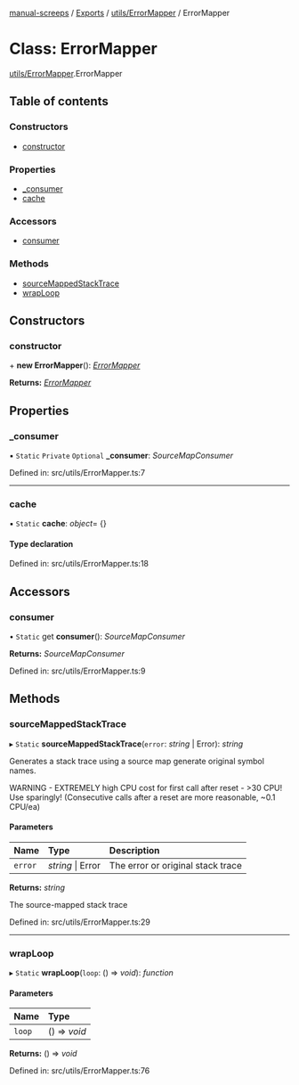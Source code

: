 [manual-screeps](../README.md) / [Exports](../modules.md) / [utils/ErrorMapper](../modules/utils_errormapper.md) / ErrorMapper

# Class: ErrorMapper

[utils/ErrorMapper](../modules/utils_errormapper.md).ErrorMapper

## Table of contents

### Constructors

- [constructor](utils_errormapper.errormapper.md#constructor)

### Properties

- [\_consumer](utils_errormapper.errormapper.md#_consumer)
- [cache](utils_errormapper.errormapper.md#cache)

### Accessors

- [consumer](utils_errormapper.errormapper.md#consumer)

### Methods

- [sourceMappedStackTrace](utils_errormapper.errormapper.md#sourcemappedstacktrace)
- [wrapLoop](utils_errormapper.errormapper.md#wraploop)

## Constructors

### constructor

\+ **new ErrorMapper**(): [*ErrorMapper*](utils_errormapper.errormapper.md)

**Returns:** [*ErrorMapper*](utils_errormapper.errormapper.md)

## Properties

### \_consumer

▪ `Static` `Private` `Optional` **\_consumer**: *SourceMapConsumer*

Defined in: src/utils/ErrorMapper.ts:7

___

### cache

▪ `Static` **cache**: *object*= {}

#### Type declaration

Defined in: src/utils/ErrorMapper.ts:18

## Accessors

### consumer

• `Static` get **consumer**(): *SourceMapConsumer*

**Returns:** *SourceMapConsumer*

Defined in: src/utils/ErrorMapper.ts:9

## Methods

### sourceMappedStackTrace

▸ `Static` **sourceMappedStackTrace**(`error`: *string* \| Error): *string*

Generates a stack trace using a source map generate original symbol names.

WARNING - EXTREMELY high CPU cost for first call after reset - >30 CPU! Use sparingly!
(Consecutive calls after a reset are more reasonable, ~0.1 CPU/ea)

#### Parameters

| Name | Type | Description |
| :------ | :------ | :------ |
| `error` | *string* \| Error | The error or original stack trace |

**Returns:** *string*

The source-mapped stack trace

Defined in: src/utils/ErrorMapper.ts:29

___

### wrapLoop

▸ `Static` **wrapLoop**(`loop`: () => *void*): *function*

#### Parameters

| Name | Type |
| :------ | :------ |
| `loop` | () => *void* |

**Returns:** () => *void*

Defined in: src/utils/ErrorMapper.ts:76
